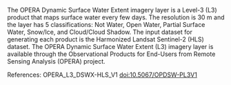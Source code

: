 The OPERA Dynamic Surface Water Extent imagery layer is a Level-3 (L3) product that maps surface water every few days. The resolution is 30 m and the layer has 5 classifications: Not Water, Open Water, Partial Surface Water, Snow/Ice, and Cloud/Cloud Shadow. The input dataset for generating each product is the Harmonized Landsat Sentinel-2 (HLS) dataset. The OPERA Dynamic Surface Water Extent (L3) imagery layer is available through the Observational Products for End-Users from Remote Sensing Analysis (OPERA) project.

References: OPERA_L3_DSWX-HLS_V1 [doi:10.5067/OPDSW-PL3V1](https://doi.org/10.5067/OPDSW-PL3V1)